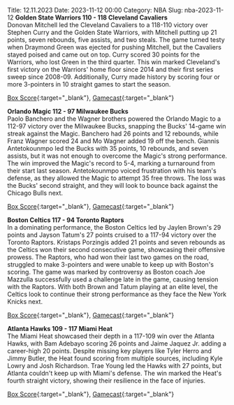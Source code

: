 Title: 12.11.2023
Date: 2023-11-12 00:00
Category: NBA 
Slug: nba-2023-11-12 
**Golden State Warriors 110 - 118 Cleveland Cavaliers**  
Donovan Mitchell led the Cleveland Cavaliers to a 118-110 victory over Stephen Curry and the Golden State Warriors, with Mitchell putting up 21 points, seven rebounds, five assists, and two steals. The game turned testy when Draymond Green was ejected for pushing Mitchell, but the Cavaliers stayed poised and came out on top. Curry scored 30 points for the Warriors, who lost Green in the third quarter. This win marked Cleveland's first victory on the Warriors' home floor since 2014 and their first series sweep since 2008-09. Additionally, Curry made history by scoring four or more 3-pointers in 10 straight games to start the season. 

[Box Score](https://www.nba.com/game/cle-vs-gsw-0022300176/box-score){:target="_blank"}, [Gamecast](https://www.nba.com/game/cle-vs-gsw-0022300176){:target="_blank"}<br>

**Orlando Magic 112 - 97 Milwaukee Bucks**  
Paolo Banchero and the Wagner brothers powered the Orlando Magic to a 112-97 victory over the Milwaukee Bucks, snapping the Bucks' 14-game win streak against the Magic. Banchero had 26 points and 12 rebounds, while Franz Wagner scored 24 and Mo Wagner added 19 off the bench. Giannis Antetokounmpo led the Bucks with 35 points, 10 rebounds, and seven assists, but it was not enough to overcome the Magic's strong performance. The win improved the Magic's record to 5-4, marking a turnaround from their start last season. Antetokounmpo voiced frustration with his team's defense, as they allowed the Magic to attempt 35 free throws. The loss was the Bucks' second straight, and they will look to bounce back against the Chicago Bulls next. 

[Box Score](https://www.nba.com/game/mil-vs-orl-0022300173/box-score){:target="_blank"}, [Gamecast](https://www.nba.com/game/mil-vs-orl-0022300173){:target="_blank"}<br>

**Boston Celtics 117 - 94 Toronto Raptors**  
In a dominating performance, the Boston Celtics led by Jaylen Brown's 29 points and Jayson Tatum's 27 points cruised to a 117-94 victory over the Toronto Raptors. Kristaps Porzingis added 21 points and seven rebounds as the Celtics won their second consecutive game, showcasing their offensive prowess. The Raptors, who had won their last two games on the road, struggled to make 3-pointers and were unable to keep up with Boston's scoring. The game was marked by controversy as Boston coach Joe Mazzulla successfully used a challenge late in the game, causing tension with the Raptors. With both Brown and Tatum playing at an elite level, the Celtics look to continue their strong performance as they face the New York Knicks next. 

[Box Score](https://www.nba.com/game/tor-vs-bos-0022300174/box-score){:target="_blank"}, [Gamecast](https://www.nba.com/game/tor-vs-bos-0022300174){:target="_blank"}<br>

**Atlanta Hawks 109 - 117 Miami Heat**  
The Miami Heat showcased their depth in a 117-109 win over the Atlanta Hawks, with Bam Adebayo scoring 26 points and Jaime Jaquez Jr. adding a career-high 20 points. Despite missing key players like Tyler Herro and Jimmy Butler, the Heat found scoring from multiple sources, including Kyle Lowry and Josh Richardson. Trae Young led the Hawks with 27 points, but Atlanta couldn't keep up with Miami's defense. The win marked the Heat's fourth straight victory, showing their resilience in the face of injuries. 

[Box Score](https://www.nba.com/game/mia-vs-atl-0022300175/box-score){:target="_blank"}, [Gamecast](https://www.nba.com/game/mia-vs-atl-0022300175){:target="_blank"}<br>

